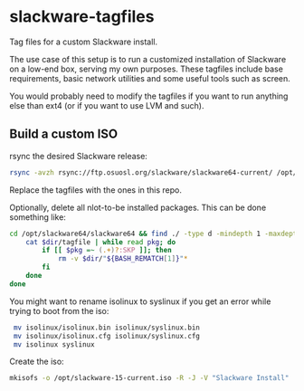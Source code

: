 # slackware-tagfiles
Tag files for a custom Slackware install.

The use case of this setup is to run a customized installation of Slackware on a low-end box, serving my own purposes. These tagfiles include base requirements, basic network utilities and some useful tools such as screen.

You would probably need to modify the tagfiles if you want to run anything else than ext4 (or if you want to use LVM and such).

## Build a custom ISO

rsync the desired Slackware release:
```bash
rsync -avzh rsync://ftp.osuosl.org/slackware/slackware64-current/ /opt/slackware64/
```

Replace the tagfiles with the ones in this repo.

Optionally, delete all nlot-to-be installed packages. This can be done something like:
```bash
cd /opt/slackware64/slackware64 && find ./ -type d -mindepth 1 -maxdepth 1 | while read dir; do
    cat $dir/tagfile | while read pkg; do
        if [[ $pkg =~ (.+)?:SKP ]]; then
            rm -v $dir/"${BASH_REMATCH[1]}"*
        fi
    done
done
```
You might want to rename isolinux to syslinux if you get an error while trying to boot from the iso:
```bash
 mv isolinux/isolinux.bin isolinux/syslinux.bin
 mv isolinux/isolinux.cfg isolinux/syslinux.cfg
 mv isolinux syslinux
 ```

Create the iso:
```bash
mkisofs -o /opt/slackware-15-current.iso -R -J -V "Slackware Install"  -x ./extra -x ./patches -x ./source -x ./testing -x ./usb-and-pxe-installers -b syslinux/syslinux.bin -c syslinux/boot.cat -no-emul-boot -boot-load-size 4 -boot-info-table -hide-rr-moved -hide-joliet-trans-tbl -sort syslinux/iso.sort -v -d -N -A "Slackware 15 minimal.slarm" .
```
